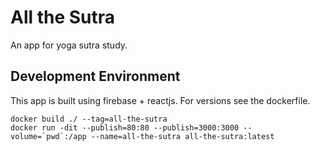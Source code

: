 # All the Sutra

An app for yoga sutra study.

## Development Environment

This app is built using firebase + reactjs. For versions see the dockerfile.

```
docker build ./ --tag=all-the-sutra
docker run -dit --publish=80:80 --publish=3000:3000 --volume=`pwd`:/app --name=all-the-sutra all-the-sutra:latest
```
